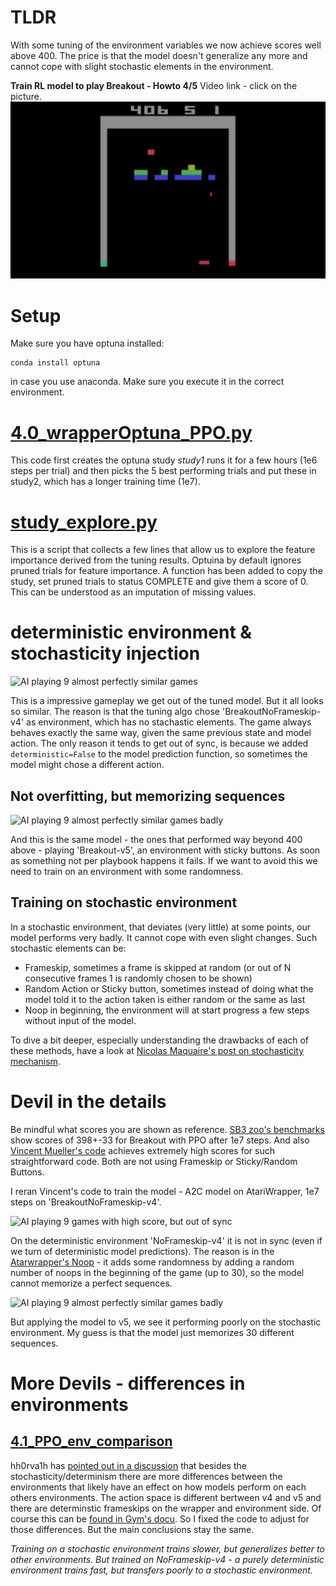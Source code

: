 # TLDR

With some tuning of the environment variables we now achieve scores well above 400. The price is that the model doesn't generalize any more and cannot cope with slight stochastic elements in the environment.

**Train RL model to play Breakout - Howto 4/5** Video link - click on the picture.
[![RL Breakout 4/5](../pictures/thumbnails/4_tuning.png)](https://youtu.be/gzjdqqmWqNI)


# Setup
Make sure you have optuna installed:
```
conda install optuna
```
in case you use anaconda. Make sure you execute it in the correct environment.

# [4.0_wrapperOptuna_PPO.py](./4.0_wrapperOptuna_PPO.py)
This code first creates the optuna study *study1* runs it for a few hours (1e6 steps per trial) and then picks the 5 best performing trials and put these in study2, which has a longer training time (1e7).

# [study_explore.py](./study_explore.py)
This is a script that collects a few lines that allow us to explore the feature importance derived from the tuning results. Optuina by default ignores pruned trials for feature importance. A function has been added to copy the study, set pruned trials to status COMPLETE and give them a score of 0. This can be understood as an imputation of missing values.


# deterministic environment & stochasticity injection

![AI playing 9 almost perfectly similar games](../video/4.0_wrapper_optuna_PPO_v4noFramestack_9env_overfitted.gif)

This is a impressive gameplay we get out of the tuned model. But it all looks so similar. The reason is that the tuning algo chose 'BreakoutNoFrameskip-v4' as environment, which has no stachastic elements. The game always behaves exactly the same way, given the same previous state and model action. The only reason it tends to get out of sync, is because we added `deterministic=False` to the model prediction function, so sometimes the model might chose a different action.

## Not overfitting, but memorizing sequences

![AI playing 9 almost perfectly similar games badly](../video/4.0_wrapper_optuna_PPO_v5_9envs.gif)

And this is the same model - the ones that performed way beyond 400 above - playing 'Breakout-v5', an environment with sticky buttons. As soon as something not per playbook happens it fails. If we want to avoid this we need to train on an environment with some randomness.


## Training on stochastic environment
In a stochastic environment, that deviates (very little) at some points, our model performs very badly. It cannot cope with even slight changes. Such stochastic elements can be:
- Frameskip, sometimes a frame is skipped at random (or out of N consecutive frames 1 is randomly chosen to be shown)
- Random Action or Sticky button, sometimes instead of doing what the model told it to the action taken is either random or the same as last
- Noop in beginning, the environment will at start progress a few steps without input of the model.

To dive a bit deeper, especially understanding the drawbacks of each of these methods, have a look at [Nicolas Maquaire's post on stochasticity mechanism](https://towardsdatascience.com/are-the-space-invaders-deterministic-or-stochastic-595a30becae2).


# Devil in the details

Be mindful what scores you are shown as reference. [SB3 zoo's benchmarks](https://github.com/DLR-RM/rl-baselines3-zoo/blob/master/benchmark.md) show scores of 398+-33 for Breakout with PPO after 1e7 steps. And also [Vincent Mueller's code](https://medium.com/towards-data-science/training-rl-agents-in-stable-baselines3-is-easy-9d01be04c9db) achieves extremely high scores for such straightforward code. Both are not using Frameskip or Sticky/Random Buttons.

I reran Vincent's code to train the model - A2C model on AtariWrapper, 1e7 steps on 'BreakoutNoFrameskip-v4'.

![AI playing 9 games with high score, but out of sync](../video/9.3_VM_A2C_NoFrameskip-v4_9env.gif)

On the deterministic environment 'NoFrameskip-v4' it is not in sync (even if we turn of deterministic model predictions). The reason is in the [Atarwrapper's Noop](https://stable-baselines3.readthedocs.io/en/master/_modules/stable_baselines3/common/atari_wrappers.html#NoopResetEnv)  - it adds some randomness by adding a random number of noops in the beginning of the game (up to 30), so the model cannot memorize a perfect sequences.

![AI playing 9 almost perfectly similar games badly](../video/9.3_VM_A2C_v5_9env.gif)

But applying the model to v5, we see it performing poorly on the stochastic environment. My guess is that the model just memorizes 30 different sequences.

# More Devils - differences in environments
## [4.1_PPO_env_comparison](https://github.com/mreitschuster/RLbreakout/blob/master/learning/4_tuning/4.1_PPO_env_comparison.py)

hh0rva1h has [pointed out in a discussion](https://github.com/mreitschuster/RLbreakout/issues/1) that besides the stochasticity/determinism there are more differences between the environments that likely have an effect on how models perform on each others environments. The action space is different bertween v4 and v5 and there are determinstic frameskips on the wrapper and environment side. Of course this can be [found in Gym's docu](https://www.gymlibrary.ml/environments/atari/#version-history-and-naming-schemes). So I fixed the code to adjust for those differences. But the main conclusions stay the same.

*Training on a stochastic environment trains slower, but generalizes better to other environments. But trained on NoFrameskip-v4 - a purely deterministic environment trains fast, but transfers poorly to a stochastic environment.*

